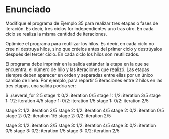 # Enunciado

Modifique el programa de Ejemplo 35 para realizar tres etapas o fases de iteración. Es decir, tres ciclos for independientes uno tras otro. En cada ciclo se realiza la misma cantidad de iteraciones.

Optimice el programa para reutilizar los hilos. Es decir, en cada ciclo no cree ni destruya hilos, sino que créelos antes del primer ciclo y destrúyalos después del tercer ciclo. En cada ciclo los hilos son reutilizados.

El programa debe imprimir en la salida estándar la etapa en la que se encuentra, el número de hilo y las iteraciones que realizó. Las etapas siempre deben aparecer en orden y separadas entre ellas por un único cambio de línea. Por ejemplo, para repartir 5 iteraciones entre 2 hilos en las tres etapas, una salida podría ser:

$ ./several_for 2 5
stage 1: 0/2: iteration 0/5
stage 1: 1/2: iteration 3/5
stage 1: 1/2: iteration 4/5
stage 1: 0/2: iteration 1/5
stage 1: 0/2: iteration 2/5

stage 2: 1/2: iteration 3/5
stage 2: 1/2: iteration 4/5
stage 2: 0/2: iteration 0/5
stage 2: 0/2: iteration 1/5
stage 2: 0/2: iteration 2/5

stage 3: 1/2: iteration 3/5
stage 3: 1/2: iteration 4/5
stage 3: 0/2: iteration 0/5
stage 3: 0/2: iteration 1/5
stage 3: 0/2: iteration 2/5
